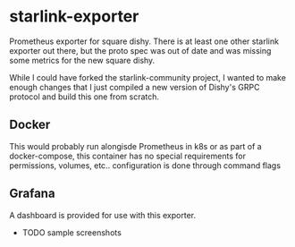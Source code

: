 # starlink-exporter

Prometheus exporter for square dishy. There is at least one other starlink exporter out there, but the proto spec was out of date and was missing some metrics for the new square dishy.

While I could have forked the starlink-community project, I wanted to make enough changes that I just compiled a new version of Dishy's GRPC protocol and build this one from scratch.

## Docker

This would probably run alongisde Prometheus in k8s or as part of a docker-compose, this container has no special requirements for permissions, volumes, etc.. configuration is done through command flags

## Grafana

A dashboard is provided for use with this exporter.

* TODO sample screenshots
